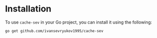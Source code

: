 # Installation

To use `cache-sev` in your Go project, you can install it using the following:
```bash 
go get github.com/ivansevryukov1995/cache-sev
```